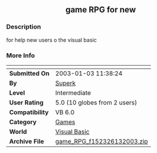 ﻿<div align="center">

## game RPG for new


</div>

### Description

for help new users o the visual basic
 
### More Info
 


<span>             |<span>
---                |---
**Submitted On**   |2003-01-03 11:38:24
**By**             |[Superk](https://github.com/Planet-Source-Code/PSCIndex/blob/master/ByAuthor/superk.md)
**Level**          |Intermediate
**User Rating**    |5.0 (10 globes from 2 users)
**Compatibility**  |VB 6\.0
**Category**       |[Games](https://github.com/Planet-Source-Code/PSCIndex/blob/master/ByCategory/games__1-38.md)
**World**          |[Visual Basic](https://github.com/Planet-Source-Code/PSCIndex/blob/master/ByWorld/visual-basic.md)
**Archive File**   |[game\_RPG\_f152326132003\.zip](https://github.com/Planet-Source-Code/superk-game-rpg-for-new__1-42146/archive/master.zip)








